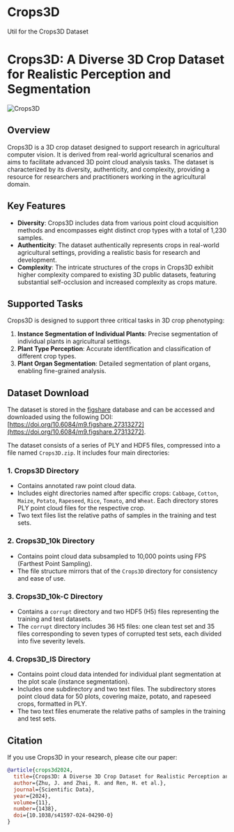 # Crops3D
Util for the Crops3D Dataset


# Crops3D: A Diverse 3D Crop Dataset for Realistic Perception and Segmentation
![Crops3D](https://github.com/user-attachments/assets/8f7e5a85-c952-4964-b15e-85c3c163de47)

## Overview

Crops3D is a 3D crop dataset designed to support research in agricultural computer vision. It is derived from real-world agricultural scenarios and aims to facilitate advanced 3D point cloud analysis tasks. The dataset is characterized by its diversity, authenticity, and complexity, providing a resource for researchers and practitioners working in the agricultural domain.

## Key Features

- **Diversity**: Crops3D includes data from various point cloud acquisition methods and encompasses eight distinct crop types with a total of 1,230 samples.
- **Authenticity**: The dataset authentically represents crops in real-world agricultural settings, providing a realistic basis for research and development.
- **Complexity**: The intricate structures of the crops in Crops3D exhibit higher complexity compared to existing 3D public datasets, featuring substantial self-occlusion and increased complexity as crops mature.

## Supported Tasks

Crops3D is designed to support three critical tasks in 3D crop phenotyping:

1. **Instance Segmentation of Individual Plants**: Precise segmentation of individual plants in agricultural settings.
2. **Plant Type Perception**: Accurate identification and classification of different crop types.
3. **Plant Organ Segmentation**: Detailed segmentation of plant organs, enabling fine-grained analysis.

## Dataset Download

The dataset is stored in the [figshare](https://figshare.com/) database and can be accessed and downloaded using the following DOI: [https://doi.org/10.6084/m9.figshare.27313272](https://doi.org/10.6084/m9.figshare.27313272).

The dataset consists of a series of PLY and HDF5 files, compressed into a file named `Crops3D.zip`. It includes four main directories:

### 1. **Crops3D Directory**
   - Contains annotated raw point cloud data.
   - Includes eight directories named after specific crops: `Cabbage`, `Cotton`, `Maize`, `Potato`, `Rapeseed`, `Rice`, `Tomato`, and `Wheat`. Each directory stores PLY point cloud files for the respective crop.
   - Two text files list the relative paths of samples in the training and test sets.

### 2. **Crops3D_10k Directory**
   - Contains point cloud data subsampled to 10,000 points using FPS (Farthest Point Sampling).
   - The file structure mirrors that of the `Crops3D` directory for consistency and ease of use.

### 3. **Crops3D_10k-C Directory**
   - Contains a `corrupt` directory and two HDF5 (H5) files representing the training and test datasets.
   - The `corrupt` directory includes 36 H5 files: one clean test set and 35 files corresponding to seven types of corrupted test sets, each divided into five severity levels.

### 4. **Crops3D_IS Directory**
   - Contains point cloud data intended for individual plant segmentation at the plot scale (instance segmentation).
   - Includes one subdirectory and two text files. The subdirectory stores point cloud data for 50 plots, covering maize, potato, and rapeseed crops, formatted in PLY.
   - The two text files enumerate the relative paths of samples in the training and test sets.


## Citation

If you use Crops3D in your research, please cite our paper:

```bibtex
@article{crops3d2024,
  title={Crops3D: A Diverse 3D Crop Dataset for Realistic Perception and Segmentation toward Agricultural Applications},
  author={Zhu, J. and Zhai, R. and Ren, H. et al.},
  journal={Scientific Data},
  year={2024},
  volume={11},
  number={1438},
  doi={10.1038/s41597-024-04290-0}
}
